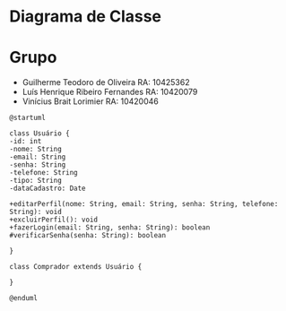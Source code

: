 # Diagrama de Classe

# Grupo

- Guilherme Teodoro de Oliveira RA: 10425362
- Luís Henrique Ribeiro Fernandes RA: 10420079
- Vinícius Brait Lorimier RA: 10420046

``` plantuml
@startuml 

class Usuário {
-id: int
-nome: String
-email: String
-senha: String
-telefone: String
-tipo: String
-dataCadastro: Date

+editarPerfil(nome: String, email: String, senha: String, telefone: String): void
+excluirPerfil(): void
+fazerLogin(email: String, senha: String): boolean
#verificarSenha(senha: String): boolean

}

class Comprador extends Usuário {

}
 
@enduml
```